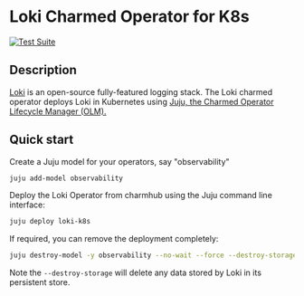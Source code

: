 # Loki Charmed Operator for K8s

[![Test Suite](https://github.com/canonical/loki-k8s-operator/actions/workflows/run_tests.yaml/badge.svg)](https://github.com/canonical/loki-k8s-operator/actions/workflows/run_tests.yaml)

## Description

[Loki](https://grafana.com/oss/loki/) is an open-source fully-featured logging stack. The Loki charmed operator deploys Loki in Kubernetes using [Juju, the Charmed Operator Lifecycle Manager (OLM).](https://juju.is/)


## Quick start

Create a Juju model for your operators, say "observability"

```bash
juju add-model observability
```

Deploy the Loki Operator from charmhub using the Juju command line interface:

```bash
juju deploy loki-k8s
```

If required, you can remove the deployment completely:

```bash
juju destroy-model -y observability --no-wait --force --destroy-storage
```
Note the `--destroy-storage` will delete any data stored by Loki in its persistent store.
